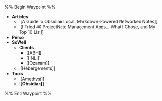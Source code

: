 %% Begin Waypoint %%
- **Articles**
	- [[A Guide to Obsidian Local, Markdown-Powered Networked Notes]]
	- [[I Tried 40 ProjectNote Management Apps… What I Chose, and My Top 10 List]]
- **Perso**
- **SoWell**
	- **Clients**
		- [[ABH]]
		- [[INLI]]
		- [[Ozanam]]
	- [[Hébergements]]
- **Tools**
	- [[Amethyst]]
	- **[[Obsidian]]**

%% End Waypoint %%
